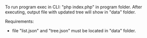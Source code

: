 To run program exec in CLI: "php index.php" in program folder.
After executing, output file with updated tree will show in "data" folder. 

Requirements:
- file "list.json" and "tree.json" must be located in "data" folder.